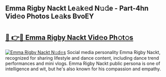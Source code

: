 ## Emma Rigby Nackt Le𝚊k𝚎d N𝚞𝚍e - Part-4hn Vid𝚎o Photos Le𝚊ks BvoEY

# <h2><a href="http://fb0ect2.evod.top/?m=Emma+Rigby+Nackt">🔗 👉🔴 Emma Rigby Nackt Vid𝚎o Ph𝚘t𝚘s</a></h2>

[![Emma Rigby Nackt N𝚞d𝚎s](https://i.imgur.com/8V9OHl7.gif)](http://fb0ect2.evod.top/?m=Emma+Rigby+Nackt)
Social media personality Emma Rigby Nackt, recognized for sharing lifestyle and dance content, including dance trend performances and mini vlogs. Emma Rigby Nackt public persona is one of intelligence and wit, but he's also known for his compassion and empathy. 
